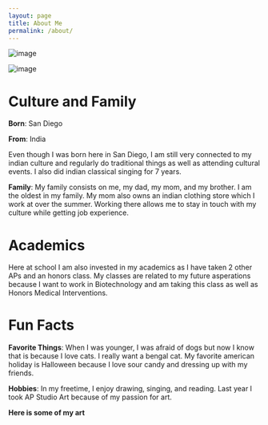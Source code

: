 ```yaml
---
layout: page
title: About Me
permalink: /about/
---
```

![image](https://github.com/user-attachments/assets/4e57280d-01b3-477a-8fc9-e68f4e89ab53)

![image](https://github.com/user-attachments/assets/6d15d265-6550-4cfa-8594-80a6c0ff805e)


# Culture and Family

**Born**: San Diego

**From**: India

Even though I was born here in San Diego, I am still very connected to my indian culture and regularly do traditional things as well as attending cultural events. I also did indian classical singing for 7 years. 


**Family**: My family consists on me, my dad, my mom, and my brother. I am the oldest in my family. My mom also owns an indian clothing store which I work at over the summer. Working there allows me to stay in touch with my culture while getting job experience. 



# Academics

Here at school I am also invested in my academics as I have taken 2 other APs and an honors class. My classes are related to my future asperations because I want to work in Biotechnology and am taking this class as well as Honors Medical Interventions. 

# Fun Facts 

**Favorite Things**: When I was younger, I was afraid of dogs but now I know that is because I love cats. I really want a bengal cat. My favorite american holiday is Halloween because I love sour candy and dressing up with my friends. 

**Hobbies**: In my freetime, I enjoy drawing, singing, and reading. Last year I took AP Studio Art because of my passion for art. 

**Here is some of my art**


